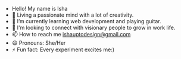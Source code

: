 - Hello! My name is Isha 
- 👀 Living a passionate mind with a lot of creativity. 
- 🌱 I’m currently learning web development and playing guitar.
- 💞️ I'm looking to connect with visionary people to grow in work life.
- 📫 How to reach me ishauptodesign@gmail.com
- 😄 Pronouns: She/Her
- ⚡ Fun fact: Every experiment excites me:)

<!---
Ishasahu/Ishasahu12 is a ✨ special ✨ repository because its `README.md` (this file) appears on your GitHub profile.
You can click the Preview link to take a look at your changes.
--->
